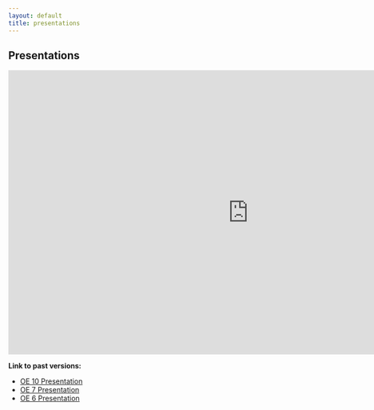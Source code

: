 ```yaml
---
layout: default
title: presentations
---
```


## Presentations

<iframe src="https://docs.google.com/presentation/d/e/2PACX-1vTzE5vMW660IeAMAuez9_Qmnr9kQVUrW_ptSAc06pspTDMZkVhBjYfzBaqvZbMk02DZCXd4m6P1QwgO/embed?start=false&loop=false&delayms=3000" frameborder="0" width="960" height="569" allowfullscreen="true" mozallowfullscreen="true" webkitallowfullscreen="true"></iframe>

**Link to past versions:**

- [OE 10 Presentation](https://docs.google.com/presentation/d/e/2PACX-1vTzE5vMW660IeAMAuez9_Qmnr9kQVUrW_ptSAc06pspTDMZkVhBjYfzBaqvZbMk02DZCXd4m6P1QwgO/embed?start=false&loop=false&delayms=3000)
- [OE 7 Presentation](https://docs.google.com/presentation/d/e/2PACX-1vTK2Gc1kMlaaTGOm40X5QcA6uVXG1NUuN9oriOrALGbMdUpldZ_9X4fkFOGU_yoGLcqRPHyp0cv7Ccz/pub?start=true&loop=false&delayms=3000)
- [OE 6 Presentation](https://docs.google.com/presentation/d/e/2PACX-1vTE_7_tJx-kYRlDR4JpemSfaAlldq8XrUWJQt6qcufesTGxW0k6QUdafzzuo6mtfDtUeudDENHreH0H/pub?start=false&loop=false&delayms=3000)
